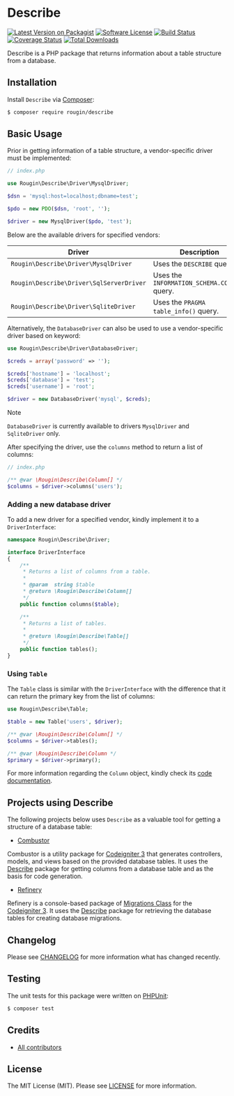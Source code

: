 # Describe

[![Latest Version on Packagist][ico-version]][link-packagist]
[![Software License][ico-license]][link-license]
[![Build Status][ico-build]][link-build]
[![Coverage Status][ico-coverage]][link-coverage]
[![Total Downloads][ico-downloads]][link-downloads]

Describe is a PHP package that returns information about a table structure from a database.

## Installation

Install `Describe` via [Composer](https://getcomposer.org/):

``` bash
$ composer require rougin/describe
```

## Basic Usage

Prior in getting information of a table structure, a vendor-specific driver must be implemented:

``` php
// index.php

use Rougin\Describe\Driver\MysqlDriver;

$dsn = 'mysql:host=localhost;dbname=test';

$pdo = new PDO($dsn, 'root', '');

$driver = new MysqlDriver($pdo, 'test');
```

Below are the available drivers for specified vendors:

| **Driver**                               | **Description**                              | **Vendor**                                                                    |
|------------------------------------------|----------------------------------------------|-------------------------------------------------------------------------------|
| `Rougin\Describe\Driver\MysqlDriver`     | Uses the `DESCRIBE` query.                   | [MySQL](https://www.mysql.com/)                                               |
| `Rougin\Describe\Driver\SqlServerDriver` | Uses the `INFORMATION_SCHEMA.COLUMNS` query. | [SQL Server](https://www.microsoft.com/en-us/sql-server/sql-server-downloads) |
| `Rougin\Describe\Driver\SqliteDriver`    | Uses the `PRAGMA table_info()` query.        | [SQLite](https://www.sqlite.org/)                                             |

Alternatively, the `DatabaseDriver` can also be used to use a vendor-specific driver based on keyword:

``` php
use Rougin\Describe\Driver\DatabaseDriver;

$creds = array('password' => '');

$creds['hostname'] = 'localhost';
$creds['database'] = 'test';
$creds['username'] = 'root';

$driver = new DatabaseDriver('mysql', $creds);
```

> [!NOTE]
> `DatabaseDriver` is currently available to drivers `MysqlDriver` and `SqliteDriver` only.

After specifying the driver, use the `columns` method to return a list of columns:

``` php
// index.php

/** @var \Rougin\Describe\Column[] */
$columns = $driver->columns('users');
```

### Adding a new database driver

To add a new driver for a specified vendor, kindly implement it to a `DriverInterface`:

``` php
namespace Rougin\Describe\Driver;

interface DriverInterface
{
    /**
     * Returns a list of columns from a table.
     *
     * @param  string $table
     * @return \Rougin\Describe\Column[]
     */
    public function columns($table);

    /**
     * Returns a list of tables.
     *
     * @return \Rougin\Describe\Table[]
     */
    public function tables();
}
```

### Using `Table`

The `Table` class is similar with the `DriverInterface` with the difference that it can return the primary key from the list of columns:

``` php
use Rougin\Describe\Table;

$table = new Table('users', $driver);

/** @var \Rougin\Describe\Column[] */
$columns = $driver->tables();

/** @var \Rougin\Describe\Column */
$primary = $driver->primary();
```

For more information regarding the `Column` object, kindly check its [code documentation](https://github.com/rougin/describe/blob/master/src/Column.php).

## Projects using Describe

The following projects below uses `Describe` as a valuable tool for getting a structure of a database table:

* [Combustor](https://roug.in/combustor/)

Combustor is a utility package for [Codeigniter 3](https://codeigniter.com/userguide3/) that generates controllers, models, and views based on the provided database tables. It uses the [Describe](https://roug.in/describe/) package for getting columns from a database table and as the basis for code generation.

* [Refinery](https://roug.in/refinery/)

Refinery is a console-based package of [Migrations Class](https://www.codeigniter.com/userguide3/libraries/migration.html) for the [Codeigniter 3](https://codeigniter.com/userguide3). It uses the [Describe](https://roug.in/describe/) package for retrieving the database tables for creating database migrations.

## Changelog

Please see [CHANGELOG][link-changelog] for more information what has changed recently.

## Testing

The unit tests for this package were written on [PHPUnit](https://phpunit.de/index.html):

``` bash
$ composer test
```

## Credits

- [All contributors][link-contributors]

## License

The MIT License (MIT). Please see [LICENSE][link-license] for more information.

[ico-build]: https://img.shields.io/github/actions/workflow/status/rougin/describe/build.yml?style=flat-square
[ico-coverage]: https://img.shields.io/codecov/c/github/rougin/describe?style=flat-square
[ico-downloads]: https://img.shields.io/packagist/dt/rougin/describe.svg?style=flat-square
[ico-license]: https://img.shields.io/badge/license-MIT-brightgreen.svg?style=flat-square
[ico-version]: https://img.shields.io/packagist/v/rougin/describe.svg?style=flat-square

[link-build]: https://github.com/rougin/describe/actions
[link-changelog]: https://github.com/rougin/describe/blob/master/CHANGELOG.md
[link-contributors]: https://github.com/rougin/describe/contributors
[link-coverage]: https://app.codecov.io/gh/rougin/describe
[link-downloads]: https://packagist.org/packages/rougin/describe
[link-license]: https://github.com/rougin/describe/blob/master/LICENSE.md
[link-packagist]: https://packagist.org/packages/rougin/describe